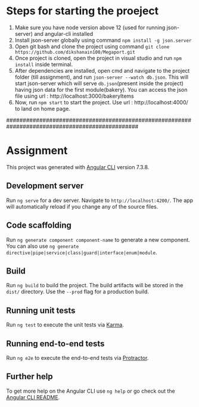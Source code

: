 # Steps for starting the proeject 
1) Make sure you have node version above 12 (used for running json-server) and angular-cli installed
2) Install json-server globally using command  `npm install -g json.server`
3) Open git bash and clone the project using command `git clone https://github.com/dikshanain100/Megaport.git`
4) Once project is cloned, open the project in visual studio and run `npm install` inside terminal.
5) After dependencies are installed, open cmd and navigate to the project folder (till assignment), and run `json-server --watch db.json`. This will start json-server which will serve `db.json`(present inside the project) having json data for the first module(bakery).
You can access the json file using url : http://localhost:3000/bakeryItems
6) Now, run `npm start` to start the project. Use url : http://localhost:4000/ to land on home page.




################################################################################################

# Assignment

This project was generated with [Angular CLI](https://github.com/angular/angular-cli) version 7.3.8.

## Development server

Run `ng serve` for a dev server. Navigate to `http://localhost:4200/`. The app will automatically reload if you change any of the source files.

## Code scaffolding

Run `ng generate component component-name` to generate a new component. You can also use `ng generate directive|pipe|service|class|guard|interface|enum|module`.

## Build

Run `ng build` to build the project. The build artifacts will be stored in the `dist/` directory. Use the `--prod` flag for a production build.

## Running unit tests

Run `ng test` to execute the unit tests via [Karma](https://karma-runner.github.io).

## Running end-to-end tests

Run `ng e2e` to execute the end-to-end tests via [Protractor](http://www.protractortest.org/).

## Further help

To get more help on the Angular CLI use `ng help` or go check out the [Angular CLI README](https://github.com/angular/angular-cli/blob/master/README.md).
